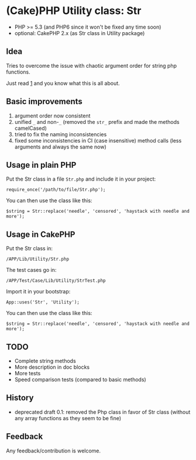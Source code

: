 # (Cake)PHP Utility class: Str

* PHP >= 5.3 (and PHP6 since it won't be fixed any time soon)
* optional: CakePHP 2.x (as Str class in Utility package)


## Idea
Tries to overcome the issue with chaotic argument order for string php functions.

Just read [1]
and you know what this is all about.

## Basic improvements

1. argument order now consistent
2. unified `_` and non-`_` (removed the `str_` prefix and made the methods camelCased)
3. tried to fix the naming inconsistencies
4. fixed some inconsistencies in CI (case insensitive) method calls (less arguments and always the same now)


## Usage in plain PHP

Put the Str class in a file `Str.php` and include it in your project:

	require_once('/path/to/file/Str.php');
	
You can then use the class like this:

	$string = Str::replace('needle', 'censored', 'haystack with needle and more');
		

## Usage in CakePHP

Put the Str class in:

	/APP/Lib/Utility/Str.php
	
The test cases go in:
	
	/APP/Test/Case/Lib/Utility/StrTest.php
	
Import it in your bootstrap:

	App::uses('Str', 'Utility');
	
You can then use the class like this:

	$string = Str::replace('needle', 'censored', 'haystack with needle and more');
	
	
## TODO

* Complete string methods
* More description in doc blocks
* More tests
* Speed comparison tests (compared to basic methods)

## History

* deprecated draft 0.1: removed the Php class in favor of Str class (without any array functions as they seem to be fine)

## Feedback
Any feedback/contribution is welcome.


[1]: http://www.skyrocket.be/2009/05/30/php-function-naming-and-argument-order "php-function-naming-and-argument-order"